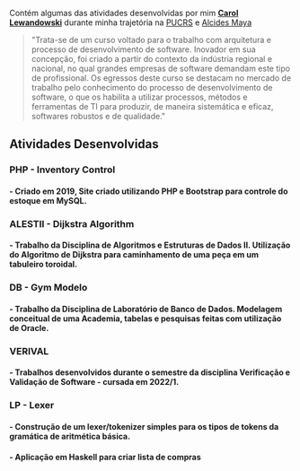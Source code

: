 Contém algumas das atividades desenvolvidas por mim __[Carol Lewandowski](https://www.linkedin.com/in/carol-lewandowski-92b226226/)__ durante minha trajetória na [PUCRS](https://www.pucrs.br/politecnica/curso/engenharia-de-software/) e [Alcides Maya](https://alcidesmaya.edu.br/)

>"Trata-se de um curso voltado para o trabalho com arquitetura e processo de desenvolvimento de software. Inovador em sua concepção, foi criado a partir do contexto da indústria regional e nacional, no qual grandes empresas de software demandam este tipo de profissional. Os egressos deste curso se destacam no mercado de trabalho pelo conhecimento do processo de desenvolvimento de software, o que os habilita a utilizar processos, métodos e ferramentas de TI para produzir, de maneira sistemática e eficaz, softwares robustos e de qualidade."

## Atividades Desenvolvidas
### PHP - Inventory Control
#### - Criado em 2019, Site criado utilizando PHP e Bootstrap para controle do estoque em MySQL. 


### ALESTII - Dijkstra Algorithm
#### - Trabalho da Disciplina de Algoritmos e Estruturas de Dados II. Utilização do Algoritmo de Dijkstra para caminhamento de uma peça em um tabuleiro toroidal.

### DB - Gym Modelo
#### - Trabalho da Disciplina de Laboratório de Banco de Dados. Modelagem conceitual de uma Academia, tabelas e pesquisas feitas com utilização de Oracle.

### VERIVAL
#### - Trabalhos desenvolvidos durante o semestre da disciplina Verificação e Validação de Software - cursada em 2022/1. 

### LP - Lexer
#### - Construção de um lexer/tokenizer simples para os tipos de tokens da gramática de aritmética básica.
#### - Aplicação em Haskell para criar lista de compras
